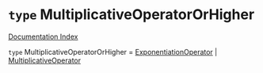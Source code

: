 # `type` MultiplicativeOperatorOrHigher

[Documentation Index](../README.md)

`type` MultiplicativeOperatorOrHigher = [ExponentiationOperator](../type.ExponentiationOperator/README.md) | [MultiplicativeOperator](../type.MultiplicativeOperator/README.md)